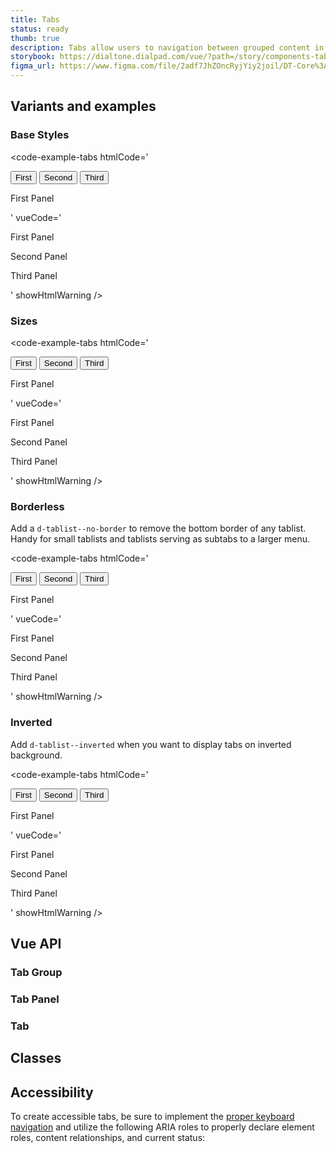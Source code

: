 ```yaml
---
title: Tabs
status: ready
thumb: true
description: Tabs allow users to navigation between grouped content in different views while within the same page context.
storybook: https://dialtone.dialpad.com/vue/?path=/story/components-tabs--default
figma_url: https://www.figma.com/file/2adf7JhZOncRyjYiy2joil/DT-Core%3A-Components-7?node-id=8919%3A21321&viewport=306%2C-547%2C1.01&t=xHutRjwo1o5zMTgT-11
---
```

<code-well-header>
  <example-tabs />
</code-well-header>

[//]: # (## Usage)
[//]: # (Lorem ipsum dolor sit amet, consectetur adipiscing elit. Morbi massa ante, tempus vitae lacus id, luctus tristique lorem. Mauris feugiat massa ex, id aliquet mi tempor non. Curabitur non tristique lectus. Fusce ut nisl non diam dignissim viverra. In posuere dui arcu, sed eleifend massa faucibus sed. Phasellus quis leo vitae erat pellentesque venenatis id vitae lectus. Suspendisse convallis, metus a congue tincidunt, velit sem tincidunt dui, eget auctor ipsum ipsum in ex. Nullam lobortis, mauris vel vestibulum rutrum, lorem elit vehicula est, nec viverra ante erat nec dolor. Proin at placerat tortor. Nam ullamcorper metus et eros porta, at lacinia leo scelerisque. Curabitur finibus sollicitudin odio tempor finibus. Donec lobortis metus vitae mollis gravida.)

## Variants and examples

### Base Styles

<code-well-header>
  <example-tabs />
</code-well-header>

<code-example-tabs
htmlCode='
<div>
  <div role="tablist" class="d-tablist">
    <button type="button" class="base-button__button d-btn d-btn--primary d-tab d-tab--selected" id="dt-tab-1" role="tab" aria-selected="true" aria-controls="dt-panel-2" tabindex="0">
      <span class="d-btn__label base-button__label"> First </span>
    </button>
    <button type="button" class="base-button__button d-btn d-btn--primary d-tab" id="dt-tab-3" role="tab" aria-selected="false" aria-controls="dt-panel-4" tabindex="-1">
      <span class="d-btn__label base-button__label"> Second </span>
    </button>
    <button type="button" class="base-button__button d-btn d-btn--primary d-tab" id="dt-tab-5`" role="tab" aria-selected="false" aria-controls="dt-panel-6" tabindex="-1">
      <span class="d-btn__label base-button__label"> Third </span>
    </button>
  </div>
  <div>
    <div id="dt-panel-2" role="tabpanel" tabindex="0" aria-labelledby="dt-tab-1" aria-hidden="false" style=""><p>First Panel</p></div>
    <div id="dt-panel-4" role="tabpanel" tabindex="0" aria-labelledby="dt-tab-3" aria-hidden="true" style="display: none;"><p>Second Panel</p></div>
    <div id="dt-panel-6" role="tabpanel" tabindex="0" aria-labelledby="dt-tab-5" aria-hidden="true" style="display: none;"><p>Third Panel</p></div>
  </div>
</div>
'
vueCode='
<dt-tab-group>
  <template #tabs>
    <dt-tab id="1" panel-id="2" selected>
      First
    </dt-tab>
    <dt-tab id="3" panel-id="4">
      Second
    </dt-tab>
    <dt-tab id="5`" panel-id="6">
      Third
    </dt-tab>
  </template>

  <div>
    <dt-tab-panel id="2" tab-id="1">
      <p>First Panel</p>
    </dt-tab-panel>
    <dt-tab-panel id="4" tab-id="3">
      <p>Second Panel</p>
    </dt-tab-panel>
    <dt-tab-panel id="6" tab-id="5">
      <p>Third Panel</p>
    </dt-tab-panel>
  </div>
</dt-tab-group>
'
showHtmlWarning />

### Sizes

<code-well-header>
  <example-tabs hide-content size="small" />
</code-well-header>

<code-example-tabs
htmlCode='
<div>
  <div role="tablist" class="d-tablist d-tablist--sm">
    <button type="button" class="base-button__button d-btn d-btn--primary d-tab d-tab--selected" id="dt-tab-1" role="tab" aria-selected="true" aria-controls="dt-panel-2" tabindex="0">
      <span class="d-btn__label base-button__label"> First </span>
    </button>
    <button type="button" class="base-button__button d-btn d-btn--primary d-tab" id="dt-tab-3" role="tab" aria-selected="false" aria-controls="dt-panel-4" tabindex="-1">
      <span class="d-btn__label base-button__label"> Second </span>
    </button>
    <button type="button" class="base-button__button d-btn d-btn--primary d-tab" id="dt-tab-5`" role="tab" aria-selected="false" aria-controls="dt-panel-6" tabindex="-1">
      <span class="d-btn__label base-button__label"> Third </span>
    </button>
  </div>
  <div>
    <div id="dt-panel-2" role="tabpanel" tabindex="0" aria-labelledby="dt-tab-1" aria-hidden="false" style=""><p>First Panel</p></div>
    <div id="dt-panel-4" role="tabpanel" tabindex="0" aria-labelledby="dt-tab-3" aria-hidden="true" style="display: none;"><p>Second Panel</p></div>
    <div id="dt-panel-6" role="tabpanel" tabindex="0" aria-labelledby="dt-tab-5" aria-hidden="true" style="display: none;"><p>Third Panel</p></div>
  </div>
</div>
'
vueCode='
<dt-tab-group size="sm">
  <template #tabs>
    <dt-tab id="1" panel-id="2" selected>
      First
    </dt-tab>
    <dt-tab id="3" panel-id="4">
      Second
    </dt-tab>
    <dt-tab id="5`" panel-id="6">
      Third
    </dt-tab>
  </template>

  <div>
    <dt-tab-panel id="2" tab-id="1">
      <p>First Panel</p>
    </dt-tab-panel>
    <dt-tab-panel id="4" tab-id="3">
      <p>Second Panel</p>
    </dt-tab-panel>
    <dt-tab-panel id="6" tab-id="5">
      <p>Third Panel</p>
    </dt-tab-panel>
  </div>
</dt-tab-group>
'
showHtmlWarning />

### Borderless

Add a `d-tablist--no-border` to remove the bottom border of any tablist. Handy for small tablists and tablists serving as subtabs to a larger menu.

<code-well-header>
  <example-tabs hide-content borderless />
</code-well-header>

<code-example-tabs
htmlCode='
<div>
  <div role="tablist" class="d-tablist d-tablist--no-border">
    <button type="button" class="base-button__button d-btn d-btn--primary d-tab d-tab--selected" id="dt-tab-1" role="tab" aria-selected="true" aria-controls="dt-panel-2" tabindex="0">
      <span class="d-btn__label base-button__label"> First </span>
    </button>
    <button type="button" class="base-button__button d-btn d-btn--primary d-tab" id="dt-tab-3" role="tab" aria-selected="false" aria-controls="dt-panel-4" tabindex="-1">
      <span class="d-btn__label base-button__label"> Second </span>
    </button>
    <button type="button" class="base-button__button d-btn d-btn--primary d-tab" id="dt-tab-5`" role="tab" aria-selected="false" aria-controls="dt-panel-6" tabindex="-1">
      <span class="d-btn__label base-button__label"> Third </span>
    </button>
  </div>
  <div>
    <div id="dt-panel-2" role="tabpanel" tabindex="0" aria-labelledby="dt-tab-1" aria-hidden="false" style=""><p>First Panel</p></div>
    <div id="dt-panel-4" role="tabpanel" tabindex="0" aria-labelledby="dt-tab-3" aria-hidden="true" style="display: none;"><p>Second Panel</p></div>
    <div id="dt-panel-6" role="tabpanel" tabindex="0" aria-labelledby="dt-tab-5" aria-hidden="true" style="display: none;"><p>Third Panel</p></div>
  </div>
</div>
'
vueCode='
<dt-tab-group :borderless="true">
  <template #tabs>
    <dt-tab id="1" panel-id="2" selected>
      First
    </dt-tab>
    <dt-tab id="3" panel-id="4">
      Second
    </dt-tab>
    <dt-tab id="5`" panel-id="6">
      Third
    </dt-tab>
  </template>

  <div>
    <dt-tab-panel id="2" tab-id="1">
      <p>First Panel</p>
    </dt-tab-panel>
    <dt-tab-panel id="4" tab-id="3">
      <p>Second Panel</p>
    </dt-tab-panel>
    <dt-tab-panel id="6" tab-id="5">
      <p>Third Panel</p>
    </dt-tab-panel>
  </div>
</dt-tab-group>
'
showHtmlWarning />

### Inverted

Add `d-tablist--inverted` when you want to display tabs on inverted background.

<code-well-header bgclass="d-bgc-contrast">
  <example-tabs inverted />
</code-well-header>

<code-example-tabs
htmlCode='
<div>
  <div role="tablist" class="d-tablist d-tablist--inverted">
    <button type="button" class="base-button__button d-btn d-btn--primary d-tab d-tab--selected" id="dt-tab-1" role="tab" aria-selected="true" aria-controls="dt-panel-2" tabindex="0">
      <span class="d-btn__label base-button__label"> First </span>
    </button>
    <button type="button" class="base-button__button d-btn d-btn--primary d-tab" id="dt-tab-3" role="tab" aria-selected="false" aria-controls="dt-panel-4" tabindex="-1">
      <span class="d-btn__label base-button__label"> Second </span>
    </button>
    <button type="button" class="base-button__button d-btn d-btn--primary d-tab" id="dt-tab-5`" role="tab" aria-selected="false" aria-controls="dt-panel-6" tabindex="-1">
      <span class="d-btn__label base-button__label"> Third </span>
    </button>
  </div>
  <div>
    <div id="dt-panel-2" role="tabpanel" tabindex="0" aria-labelledby="dt-tab-1" aria-hidden="false" style=""><p>First Panel</p></div>
    <div id="dt-panel-4" role="tabpanel" tabindex="0" aria-labelledby="dt-tab-3" aria-hidden="true" style="display: none;"><p>Second Panel</p></div>
    <div id="dt-panel-6" role="tabpanel" tabindex="0" aria-labelledby="dt-tab-5" aria-hidden="true" style="display: none;"><p>Third Panel</p></div>
  </div>
</div>
'
vueCode='
<dt-tab-group :inverted="true">
  <template #tabs>
    <dt-tab id="1" panel-id="2" selected>
      First
    </dt-tab>
    <dt-tab id="3" panel-id="4">
      Second
    </dt-tab>
    <dt-tab id="5`" panel-id="6">
      Third
    </dt-tab>
  </template>

  <div>
    <dt-tab-panel id="2" tab-id="1">
      <p>First Panel</p>
    </dt-tab-panel>
    <dt-tab-panel id="4" tab-id="3">
      <p>Second Panel</p>
    </dt-tab-panel>
    <dt-tab-panel id="6" tab-id="5">
      <p>Third Panel</p>
    </dt-tab-panel>
  </div>
</dt-tab-group>
'
showHtmlWarning />

## Vue API

### Tab Group

<component-vue-api component-name="tabgroup" />

### Tab Panel

<component-vue-api component-name="tabpanel" />

### Tab

<component-vue-api component-name="tab" />

## Classes

<component-class-table component-name="tabs" />

## Accessibility

To create accessible tabs, be sure to implement the <a class="d-link" href="https://www.w3.org/TR/wai-aria-practices-1.1/examples/tabs/tabs-2/tabs.html" target="_blank">proper keyboard navigation</a> and utilize the following ARIA roles to properly declare element roles, content relationships, and current status:

<component-accessible-table component-name="tabs" />

<script setup>
  import ExampleTabs from "@exampleComponents/ExampleTabs.vue";
</script>
